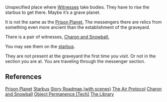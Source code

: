 Unspecified place where [Witnesses](/p/71f7bbe694b74dde9a39c628cfc1e9ff) take bodies. They have to rise the starbus to get there. Maybe it’s a grave planet. 

It is not the same as the [Prison Planet.](/p/fde64cac01824d63a685fa2cd4695b38) The messengers there are relics from something even more ancient than the establishment of the graveyard.

There is a pair of witnesses, [Charon and Snowball.](/p/e297d82e5afd4b319a71ebe05308aeeb)

You may see them on the [starbus](/p/e91ff4dce0f8469b803a6d314663f59c).

They are not present at the graveyard the first time you visit. Or not in the section you are at. You are traveling through the messenger section.

## References

[Prison Planet](/p/fde64cac01824d63a685fa2cd4695b38)
[Starbus](/p/e91ff4dce0f8469b803a6d314663f59c)
[Story Roadmap (with scenes)](/p/64c71b1bfb2a4717a53593ce05b258f8)
[The Air Protocol](/p/39af5dfd7ca34fd2ad511129944e10c9)
[Charon and Snowball](/p/e297d82e5afd4b319a71ebe05308aeeb)
[Object Permanence \[Tech\]](/p/8e4453da33024fff9ae92105ae14e534)
[The Library](/p/2027d68ffecb47449da8062236a6f303)
